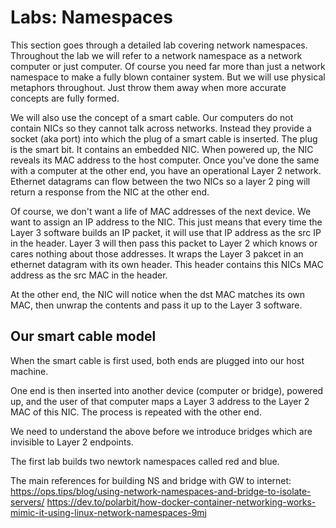 # Labs: Namespaces

This section goes through a detailed lab covering network namespaces. Throughout the lab we will refer to a network namespace as a network computer or just computer. Of course you need far more than just a network namespace to make a fully blown container system. But we will use physical metaphors throughout. Just throw them away when more accurate concepts are fully formed.

We will also use the concept of a smart cable. Our computers do not contain NICs so they cannot talk across networks. Instead they provide a socket (aka port) into which the plug of a smart cable is inserted. The plug is the smart bit. It contains an embedded NIC. When powered up, the NIC reveals its MAC address to the host computer. Once you've done the same with a computer at the other end, you have an operational Layer 2 network. Ethernet datagrams can flow between the two NICs so a layer 2 ping will return a response from the NIC at the other end.

Of course, we don't want a life of MAC addresses of the next device. We want to assign an IP address to the NIC. This just means that every time the Layer 3 software builds an IP packet, it will use that IP address as the src IP in the header. Layer 3 will then pass this packet to Layer 2 which knows or cares nothing about those addresses. It wraps the Layer 3 pakcet in an ethernet datagram with its own header. This header contains this NICs MAC address as the src MAC in the header. 

At the other end, the NIC will notice when the dst MAC matches its own MAC, then unwrap the contents and pass it up to the Layer 3 software. 

## Our smart cable model 
When the smart cable is first used, both ends are plugged into our host machine.

One end is then inserted into another device (computer or bridge), powered up, and the user of that computer maps a Layer 3 address to the Layer 2 MAC of this NIC. The process is repeated with the other end.

We need to understand the above before we introduce bridges which are invisible to Layer 2 endpoints.

The first lab builds two newtork namespaces called red and blue.

The main references for building NS and bridge with GW to internet:
https://ops.tips/blog/using-network-namespaces-and-bridge-to-isolate-servers/
https://dev.to/polarbit/how-docker-container-networking-works-mimic-it-using-linux-network-namespaces-9mj